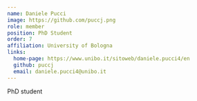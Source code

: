 ```yaml
---
name: Daniele Pucci
image: https://github.com/puccj.png
role: member
position: PhD Student
order: 7
affiliation: University of Bologna
links:
  home-page: https://www.unibo.it/sitoweb/daniele.pucci4/en
  github: puccj
  email: daniele.pucci4@unibo.it
---
```


PhD student
